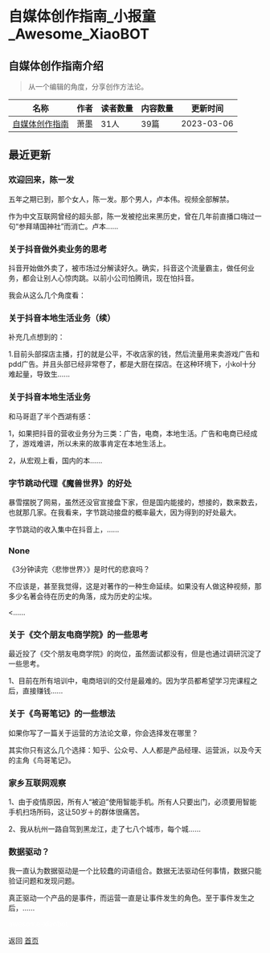 # 自媒体创作指南_小报童_Awesome_XiaoBOT

## 自媒体创作指南介绍
> 从一个编辑的角度，分享创作方法论。  
  


|名称|作者|读者数量|内容数量|更新时间|
|---|---|---|---|---|
|[自媒体创作指南](https://xiaobot.net/p/xiaomo?refer=0b133df9-27dc-423b-8101-639049001c13)|萧墨|31人|39篇|2023-03-06|

## 最近更新
### 欢迎回来，陈一发

五年之期已到，那个女人，陈一发。那个男人，卢本伟。视频全部解禁。

作为中文互联网曾经的超头部，陈一发被挖出来黑历史，曾在几年前直播口嗨过一句“参拜靖国神社”而消亡。卢本......

### 关于抖音做外卖业务的思考

抖音开始做外卖了，被市场过分解读好久。确实，抖音这个流量霸主，做任何业务，都会让别人心惊肉跳。以前小公司怕腾讯，现在怕抖音。

我会从这么几个角度看：

### 关于抖音本地生活业务（续）

补充几点想到的：

1.目前头部探店主播，打的就是公平，不收店家的钱，然后流量用来卖游戏广告和pdd广告。并且头部已经非常卷了，都是大厨在探店。在这种环境下，小kol十分难起量，导致生......

### 关于抖音本地生活业务

和马哥逛了半个西湖有感：

1，如果把抖音的营收业务分为三类：广告，电商，本地生活。广告和电商已经成了，游戏难讲，所以未来的故事肯定在本地生活上。

2，从宏观上看，国内的本......

### 字节跳动代理《魔兽世界》的好处

暴雪摆脱了网易，虽然还没官宣接盘下家，但是国内能接的，想接的，数来数去，也就那几家。在我看来，字节跳动接盘的概率最大，因为得到的好处最大。

字节跳动的收入集中在抖音上，......

### None

《3分钟读完〈悲惨世界〉》是时代的悲哀吗？

不应该是，甚至我觉得，这是对著作的一种生命延续。如果没有人做这种视频，那多少名著会待在历史的角落，成为历史的尘埃。

<......

### 关于《交个朋友电商学院》的一些思考

最近投了《交个朋友电商学院》的岗位，虽然面试都没有，但是也通过调研沉淀了一些思考。

1、目前在所有培训中，电商培训的交付是最难的。因为学员都希望学习完课程之后，直接赚钱......

### 关于《鸟哥笔记》的一些想法

如果你写了一篇关于运营的方法论文章，你会选择发在哪里？

其实你只有这么几个选择：知乎、公众号、人人都是产品经理、运营派，以及今天的主角《鸟哥笔记》。

### 家乡互联网观察

1、由于疫情原因，所有人“被迫”使用智能手机。所有人只要出门，必须要用智能手机扫场所码，这让50岁＋的群体很痛苦。

2、我从杭州一路自驾到黑龙江，走了七八个城市，每个城......

### 数据驱动？

我一直认为数据驱动是一个比较蠢的词语组合。数据无法驱动任何事情，数据只能验证问题和发现问题。

真正驱动一个产品的是事件，而运营一直是让事件发生的角色。至于事件发生之后，......


<a href="https://github.com/Reno9527/awesome-xiaobot" style="color: white; text-decoration: none;">awesome-xiaobot</a>

返回 [首页](../README.md)
